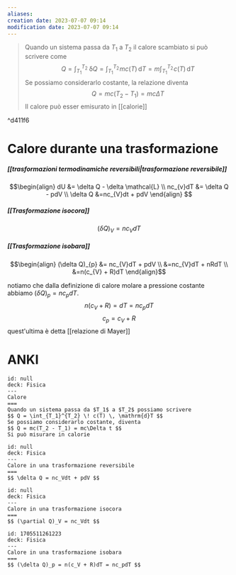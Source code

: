 ```yaml
---
aliases: 
creation date: 2023-07-07 09:14
modification date: 2023-07-07 09:14
---
```


>Quando un sistema passa da $T_{1}$ a $T_{2}$ il calore scambiato si può scrivere come
>$$ Q = \int _{T_{1}}^{T_{2}} \! \, \mathrm{\delta}Q = \int _{T_{1}}^{T_{2}} \!mc(T) \, \mathrm{d}T = m \int_{T_{1}}^{T_{2}}  \! c(T)\, \mathrm{d}T    $$
>Se possiamo considerarlo costante, la relazione diventa
>$$ Q = mc(T_{2} - T_{1}) = mc\Delta T $$
>Il calore può esser emisurato in [[calorie]]

^d411f6

# Calore durante una trasformazione
##### [[trasformazioni termodinamiche reversibili|trasformazione reversibile]]
$$\begin{align}
 dU &= \delta Q - \delta \mathcal{L} \\
nc_{v}dT &= \delta Q - pdV \\
\delta Q &=nc_{V}dt + pdV
\end{align} $$

##### [[Trasformazione isocora]]
$$ (\delta Q)_{V} = nc_{V}dT $$

##### [[Trasformazione isobara]]
$$\begin{align}
 (\delta Q)_{p} &= nc_{V}dT + pdV \\
&=nc_{V}dT + nRdT \\
&=n(c_{V} + R)dT
\end{align}$$

notiamo che dalla definizione di calore molare a pressione costante abbiamo $(\delta Q)_{p} = nc_{p}dT$.
$$n(c_{V} + R) = dT = nc_{p}dT$$
$$ c_{p}= c_{V} + R $$
quest'ultima è detta [[relazione di Mayer]]


# ANKI

```anki
id: null
deck: Fisica
---
Calore
===
Quando un sistema passa da $T_1$ a $T_2$ possiamo scrivere
$$ Q = \int_{T_1}^{T_2} \! c(T) \, \mathrm{d}T $$
Se possiamo considerarlo costante, diventa
$$ Q = mc(T_2 - T_1) = mc\Delta t $$
Si può misurare in calorie
```


```anki
id: null
deck: Fisica
---
Calore in una trasformazione reversibile
===
$$ \delta Q = nc_Vdt + pdV $$
```


```anki
id: null
deck: Fisica
---
Calore in una trasformazione isocora
===
$$ (\partial Q)_V = nc_Vdt $$
```


```anki
id: 1705511261223
deck: Fisica
---
Calore in una trasformazione isobara
===
$$ (\delta Q)_p = n(c_V + R)dT = nc_pdT $$
```
